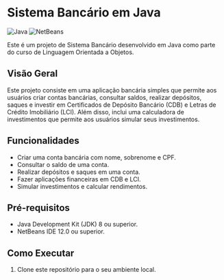 # Sistema Bancário em Java

![Java](https://img.shields.io/badge/Java-8-orange.svg)
![NetBeans](https://img.shields.io/badge/NetBeans-12.0-blue.svg)

Este é um projeto de Sistema Bancário desenvolvido em Java como parte do curso de Linguagem Orientada a Objetos.

## Visão Geral

Este projeto consiste em uma aplicação bancária simples que permite aos usuários criar contas bancárias, consultar saldos, realizar depósitos, saques e investir em Certificados de Depósito Bancário (CDB) e Letras de Crédito Imobiliário (LCI). Além disso, inclui uma calculadora de investimentos que permite aos usuários simular seus investimentos.

## Funcionalidades

- Criar uma conta bancária com nome, sobrenome e CPF.
- Consultar o saldo de uma conta.
- Realizar depósitos e saques em uma conta.
- Fazer aplicações financeiras em CDB e LCI.
- Simular investimentos e calcular rendimentos.

## Pré-requisitos

- Java Development Kit (JDK) 8 ou superior.
- NetBeans IDE 12.0 ou superior.

## Como Executar

1. Clone este repositório para o seu ambiente local.

